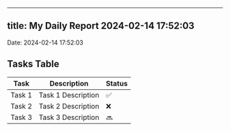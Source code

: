 
---
title: My Daily Report 2024-02-14 17:52:03
---

Date: 2024-02-14 17:52:03

## Tasks Table

| Task | Description | Status |
|------|-------------|--------|
| Task 1 | Task 1 Description | ✅ |
| Task 2 | Task 2 Description | ❌ |
| Task 3 | Task 3 Description | 🔜 |
